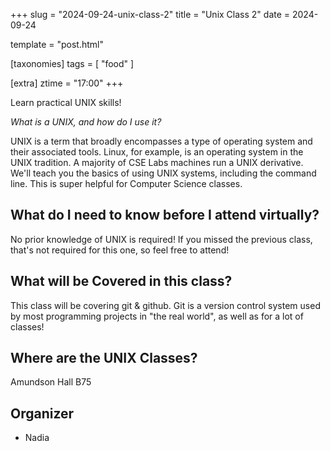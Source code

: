 +++
slug = "2024-09-24-unix-class-2"
title = "Unix Class 2"
date = 2024-09-24

template = "post.html"

[taxonomies]
tags = [ "food" ]

[extra]
ztime = "17:00"
+++

Learn practical UNIX skills!

<!-- more -->

*What is a UNIX, and how do I use it?*

UNIX is a term that broadly encompasses a type of operating system and their associated tools. Linux, for example, is an operating system
in the UNIX tradition. A majority of CSE Labs machines run a UNIX derivative. We'll teach you the basics of using UNIX systems, including
the command line. This is super helpful for Computer Science classes.

## What do I need to know before I attend virtually?

No prior knowledge of UNIX is required!
If you missed the previous class, that's not required for this one, so feel free to attend!

## What will be Covered in this class?

This class will be covering git & github. 
Git is a version control system used by most programming projects in "the real world", as well as for a lot of classes!

## Where are the UNIX Classes?

Amundson Hall B75

## Organizer
* Nadia

